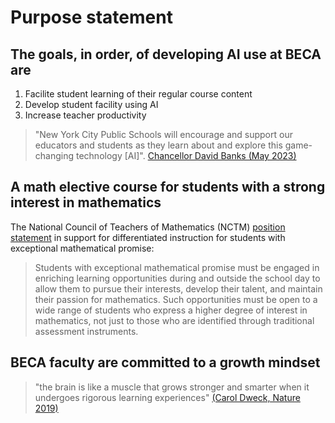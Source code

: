 # Purpose statement

## The goals, in order, of developing AI use at BECA are

1. Facilite student learning of their regular course content
2. Develop student facility using AI
3. Increase teacher productivity


>"New York City Public Schools will encourage and support our educators and students as they learn about and explore this game-changing technology [AI]". [Chancellor David Banks (May 2023)](https://ny.chalkbeat.org/2023/5/18/23727942/chatgpt-nyc-schools-david-banks)

## A math elective course for students with a strong interest in mathematics
The National Council of Teachers of Mathematics (NCTM) [position statement](https://www.nctm.org/Standards-and-Positions/Position-Statements/Mathematical-Talent-and-Excellence/) in support for differentiated instruction for students with exceptional mathematical promise:

>Students with exceptional mathematical promise must be engaged in enriching learning opportunities during and outside the school day to allow them to pursue their interests, develop their talent, and maintain their passion for mathematics. Such opportunities must be open to a wide range of students who express a higher degree of interest in mathematics, not just to those who are identified through traditional assessment instruments.

## BECA faculty are committed to a growth mindset

>"the brain is like a muscle that grows stronger and smarter when it undergoes rigorous learning experiences" [(Carol Dweck, Nature 2019)](https://www.nature.com/articles/s41586-019-1466-y)
